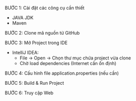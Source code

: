 BƯỚC 1: Cài đặt các công cụ cần thiết
  + JAVA JDK
  + Maven

BƯỚC 2: Clone mã nguồn từ GitHub

BƯỚC 3: Mở Project trong IDE
  + IntelliJ IDEA:
    - File → Open → Chọn thư mục chứa project vừa clone
    - Chờ load dependencies (Internet cần ổn định)

BƯỚC 4: Cấu hình file application.properties (nếu cần)

BƯỚC 5: Build & Run Project

BƯỚC 6: Truy cập Web
